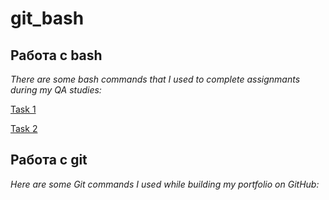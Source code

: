 # git_bash
## **Работа с bash** ## 

_There are some bash commands that I used to complete assignmants during my QA studies:_

[Task 1](https://github.com/natlaxmat/git_bash/blob/main/bash1.txt)

[Task 2](https://github.com/natlaxmat/git_bash/blob/main/bash2.txt)

## **Работа с git** ##

_Here are some Git commands I used while building my portfolio on GitHub:_
